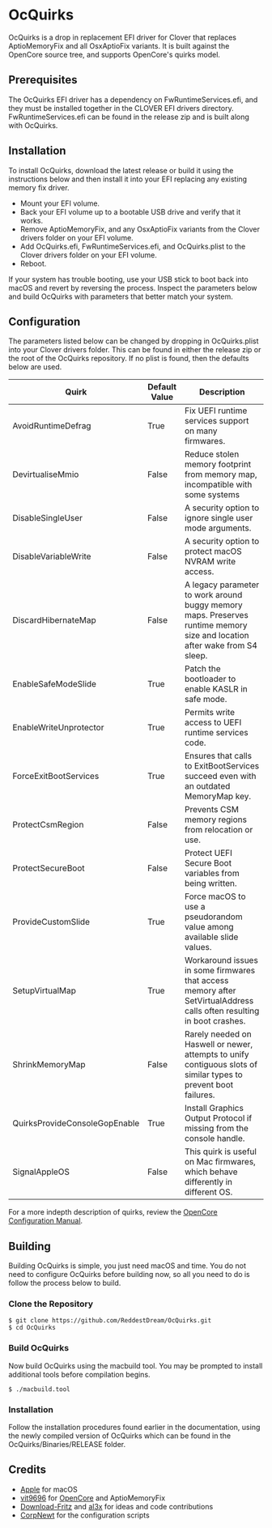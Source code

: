 
# OcQuirks

OcQuirks is a drop in replacement EFI driver for Clover that replaces AptioMemoryFix and all OsxAptioFix variants.  It is built against the OpenCore source tree, and supports OpenCore's quirks model.

## Prerequisites
The OcQuirks EFI driver has a dependency on FwRuntimeServices.efi, and they must be installed together in the CLOVER EFI drivers directory.  FwRuntimeServices.efi can be found in the release zip and is built along with OcQuirks.

## Installation
To install OcQuirks, download the latest release or build it using the instructions below and then install it into your EFI replacing any existing memory fix driver.

- Mount your EFI volume.
- Back your EFI volume up to a bootable USB drive and verify that it works.
- Remove AptioMemoryFix, and any OsxAptioFix variants from the Clover drivers folder on your EFI volume.
- Add OcQuirks.efi, FwRuntimeServices.efi, and OcQuirks.plist to the Clover drivers folder on your EFI volume.
- Reboot.

If your system has trouble booting, use your USB stick to boot back into macOS and revert by reversing the process.  Inspect the parameters below and build OcQuirks with parameters that better match your system.

## Configuration
The parameters listed below can be changed by dropping in OcQuirks.plist into your Clover drivers folder. This can be found in either the release zip or the root of the OcQuirks repository. If no plist is found, then the defaults below are used.

|Quirk|Default Value|Description|
|---|---|---|
|AvoidRuntimeDefrag|True|Fix UEFI runtime services support on many firmwares.|
|DevirtualiseMmio|False|Reduce stolen memory footprint from memory map, incompatible with some systems|
|DisableSingleUser|False|A security option to ignore single user mode arguments.|
|DisableVariableWrite|False|A security option to protect macOS NVRAM write access.|
|DiscardHibernateMap|False|A legacy parameter to work around buggy memory maps.  Preserves runtime memory size and location after wake from S4 sleep.|
|EnableSafeModeSlide|True|Patch the bootloader to enable KASLR in safe mode.|
|EnableWriteUnprotector|True|Permits write access to UEFI runtime services code.|
|ForceExitBootServices|True|Ensures that calls to ExitBootServices succeed even with an outdated MemoryMap key.|
|ProtectCsmRegion|False|Prevents CSM memory regions from relocation or use.|
|ProtectSecureBoot|False|Protect UEFI Secure Boot variables from being written.|
|ProvideCustomSlide|True|Force macOS to use a pseudorandom value among available slide values.|
|SetupVirtualMap|True|Workaround issues in some firmwares that access memory after SetVirtualAddress calls often resulting in boot crashes.|
|ShrinkMemoryMap|False|Rarely needed on Haswell or newer, attempts to unify contiguous slots of similar types to prevent boot failures.|
|QuirksProvideConsoleGopEnable|True|Install Graphics Output Protocol if missing from the console handle.|
|SignalAppleOS|False|This quirk is useful on Mac firmwares, which behave differently in different OS.|

For a more indepth description of quirks, review the [OpenCore Configuration Manual](https://github.com/acidanthera/OpenCorePkg/blob/master/Docs/Configuration.pdf).

## Building
Building OcQuirks is simple, you just need macOS and time.  You do not need to configure OcQuirks before building now, so all you need to do is follow the process below to build.

### Clone the Repository

```
$ git clone https://github.com/ReddestDream/OcQuirks.git
$ cd OcQuirks
```

### Build OcQuirks
Now build OcQuirks using the macbuild tool.  You may be prompted to install additional tools before compilation begins.

```
$ ./macbuild.tool
```

### Installation
Follow the installation procedures found earlier in the documentation, using the newly compiled version of OcQuirks which can be found in the OcQuirks/Binaries/RELEASE folder.

## Credits
- [Apple](https://www.apple.com) for macOS
- [vit9696](https://github.com/vit9696) for [OpenCore](https://github.com/acidanthera/OpenCorePkg/blob/master/README.md) and AptioMemoryFix
- [Download-Fritz](https://github.com/Download-Fritz) and [al3x](https://github.com/al3xtjames) for ideas and code contributions
- [CorpNewt](https://github.com/corpnewt) for the configuration scripts
